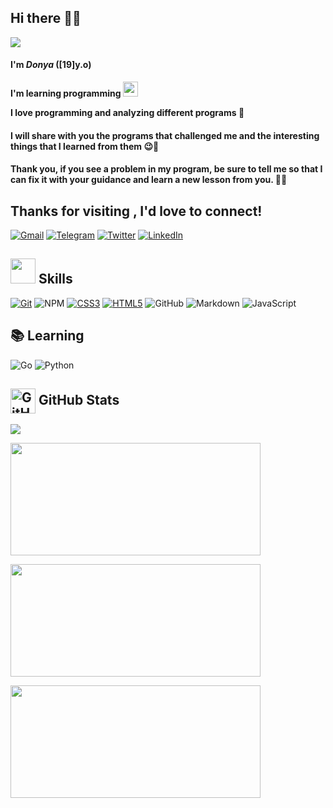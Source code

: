 ## Hi there 👋🏻

<img src="https://user-images.githubusercontent.com/74038190/236119160-976a0405-caa7-470c-9356-16d43402ea0a.gif" width="auto">

#### **I'm *Donya* ([19]y.o)**

**I'm learning programming <img src="https://media.giphy.com/media/WUlplcMpOCEmTGBtBW/giphy.gif" width="24">**

**I love programming and analyzing different programs 🩷**

#### I will share with you the programs that challenged me and the interesting things that I learned from them 😉📲

#### Thank you, if you see a problem in my program, be sure to tell me so that I can fix it with your guidance and learn a new lesson from you. 🤗🩵


## Thanks for visiting , I'd love to connect!

[![Gmail](https://img.shields.io/badge/Gmail-D14836?logo=gmail&logoColor=white)](donya.dastkin583@gmail.com)
[![Telegram](https://img.shields.io/badge/Telegram-2CA5E0?logo=telegram&logoColor=white)](https://t.me/donyaa_583)
[![Twitter](https://img.shields.io/badge/Twitter-%231DA1F2.svg?logo=Twitter&logoColor=white)](https://twitter.com/donya_dastkin)
[![LinkedIn](https://img.shields.io/badge/LinkedIn-%230077B5.svg?logo=linkedIn&logocolor=white)](https://www.linkedin.com/in/donya-dastkin-8119ba282)


<h2> <img src="https://user-images.githubusercontent.com/74038190/212284087-bbe7e430-757e-4901-90bf-4cd2ce3e1852.gif" width="40"> Skills</h2>

[![Git](https://img.shields.io/badge/git-%23F05033.svg?style=for-the-badge&logo=git&logoColor=white)](https://git-scm.com/)
![NPM](https://img.shields.io/badge/NPM-%23CB3837.svg?style=for-the-badge&logo=npm&logoColor=white)
[![CSS3](https://img.shields.io/badge/css3-%231572B6.svg?style=for-the-badge&logo=css3&logoColor=white)](https://developer.mozilla.org/en-US/docs/Web/CSS)
[![HTML5](https://img.shields.io/badge/html5-%23E34F26.svg?style=for-the-badge&logo=html5&logoColor=white)](https://developer.mozilla.org/en-US/docs/Web/HTML)
![GitHub](https://img.shields.io/badge/github-%23121011.svg?style=for-the-badge&logo=github&logoColor=white)
![Markdown](https://img.shields.io/badge/markdown-%23000000.svg?style=for-the-badge&logo=markdown&logoColor=white)
![JavaScript](https://img.shields.io/badge/javascript-%23323330.svg?style=for-the-badge&logo=javascript&logoColor=%23F7DF1E)


## 📚 Learning

![Go](https://img.shields.io/badge/Go-00ADD8.svg?style=for-the-badge&logo=Go&logoColor=white)
![Python](https://img.shields.io/badge/python-3670A0?style=for-the-badge&logo=python&logoColor=ffdd54)


<h2> <img width="40px" src="https://res.cloudinary.com/anuraghazra/image/upload/v1594908242/logo_ccswme.svg" align="center" alt="GitHub Readme Stats" />  GitHub Stats</h2>

![](https://komarev.com/ghpvc/?username=donya-dastkin&color=aeaeec&style=plastic)

<p align="left">
<a href="https://github.com/donya-dastkin">
<img height="180em" width="400em" src="https://github-readme-stats.vercel.app/api?username=donya-dastkin&show_icons=true&theme=tokyonight&PAT-1&PAT-1)](https://github.com/donya-dastkin/github-readme-stats"/><br>
  
<img height="180em" width="400em" src="https://streak-stats.demolab.com/?user=donya-dastkin&theme=tokyonight"/><br>

<img height="180em" width="400em" src="https://github-readme-stats.vercel.app/api/top-langs/?username=donya-dastkin&layout=compact&theme=tokyonight&pat1&PAT-1)](https://github.com/donya-dastkin/github-readme-stats"/>
</a>
</p>

